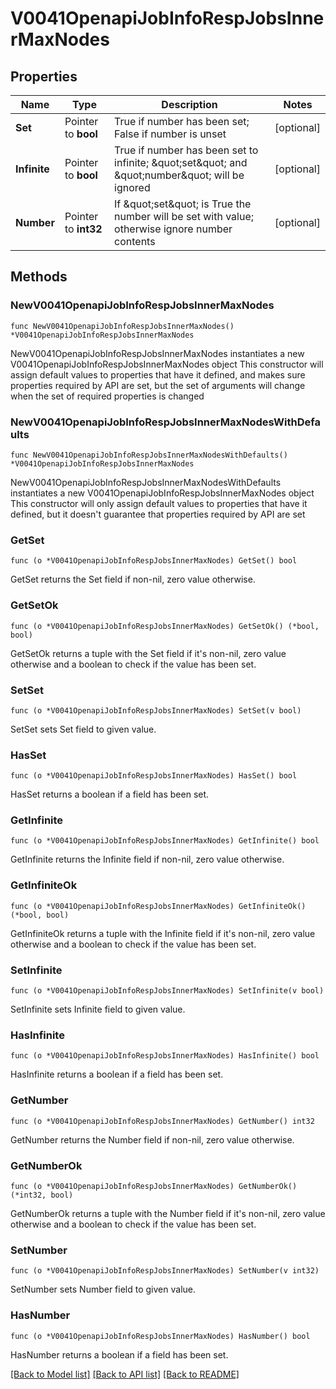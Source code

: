 # V0041OpenapiJobInfoRespJobsInnerMaxNodes

## Properties

Name | Type | Description | Notes
------------ | ------------- | ------------- | -------------
**Set** | Pointer to **bool** | True if number has been set; False if number is unset | [optional] 
**Infinite** | Pointer to **bool** | True if number has been set to infinite; \&quot;set\&quot; and \&quot;number\&quot; will be ignored | [optional] 
**Number** | Pointer to **int32** | If \&quot;set\&quot; is True the number will be set with value; otherwise ignore number contents | [optional] 

## Methods

### NewV0041OpenapiJobInfoRespJobsInnerMaxNodes

`func NewV0041OpenapiJobInfoRespJobsInnerMaxNodes() *V0041OpenapiJobInfoRespJobsInnerMaxNodes`

NewV0041OpenapiJobInfoRespJobsInnerMaxNodes instantiates a new V0041OpenapiJobInfoRespJobsInnerMaxNodes object
This constructor will assign default values to properties that have it defined,
and makes sure properties required by API are set, but the set of arguments
will change when the set of required properties is changed

### NewV0041OpenapiJobInfoRespJobsInnerMaxNodesWithDefaults

`func NewV0041OpenapiJobInfoRespJobsInnerMaxNodesWithDefaults() *V0041OpenapiJobInfoRespJobsInnerMaxNodes`

NewV0041OpenapiJobInfoRespJobsInnerMaxNodesWithDefaults instantiates a new V0041OpenapiJobInfoRespJobsInnerMaxNodes object
This constructor will only assign default values to properties that have it defined,
but it doesn't guarantee that properties required by API are set

### GetSet

`func (o *V0041OpenapiJobInfoRespJobsInnerMaxNodes) GetSet() bool`

GetSet returns the Set field if non-nil, zero value otherwise.

### GetSetOk

`func (o *V0041OpenapiJobInfoRespJobsInnerMaxNodes) GetSetOk() (*bool, bool)`

GetSetOk returns a tuple with the Set field if it's non-nil, zero value otherwise
and a boolean to check if the value has been set.

### SetSet

`func (o *V0041OpenapiJobInfoRespJobsInnerMaxNodes) SetSet(v bool)`

SetSet sets Set field to given value.

### HasSet

`func (o *V0041OpenapiJobInfoRespJobsInnerMaxNodes) HasSet() bool`

HasSet returns a boolean if a field has been set.

### GetInfinite

`func (o *V0041OpenapiJobInfoRespJobsInnerMaxNodes) GetInfinite() bool`

GetInfinite returns the Infinite field if non-nil, zero value otherwise.

### GetInfiniteOk

`func (o *V0041OpenapiJobInfoRespJobsInnerMaxNodes) GetInfiniteOk() (*bool, bool)`

GetInfiniteOk returns a tuple with the Infinite field if it's non-nil, zero value otherwise
and a boolean to check if the value has been set.

### SetInfinite

`func (o *V0041OpenapiJobInfoRespJobsInnerMaxNodes) SetInfinite(v bool)`

SetInfinite sets Infinite field to given value.

### HasInfinite

`func (o *V0041OpenapiJobInfoRespJobsInnerMaxNodes) HasInfinite() bool`

HasInfinite returns a boolean if a field has been set.

### GetNumber

`func (o *V0041OpenapiJobInfoRespJobsInnerMaxNodes) GetNumber() int32`

GetNumber returns the Number field if non-nil, zero value otherwise.

### GetNumberOk

`func (o *V0041OpenapiJobInfoRespJobsInnerMaxNodes) GetNumberOk() (*int32, bool)`

GetNumberOk returns a tuple with the Number field if it's non-nil, zero value otherwise
and a boolean to check if the value has been set.

### SetNumber

`func (o *V0041OpenapiJobInfoRespJobsInnerMaxNodes) SetNumber(v int32)`

SetNumber sets Number field to given value.

### HasNumber

`func (o *V0041OpenapiJobInfoRespJobsInnerMaxNodes) HasNumber() bool`

HasNumber returns a boolean if a field has been set.


[[Back to Model list]](../README.md#documentation-for-models) [[Back to API list]](../README.md#documentation-for-api-endpoints) [[Back to README]](../README.md)


